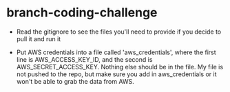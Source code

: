 # branch-coding-challenge

- Read the gitignore to see the files you'll need to provide if you decide to pull it and run it

- Put AWS credentials into a file called 'aws_credentials', where the first line is AWS_ACCESS_KEY_ID, and the second is AWS_SECRET_ACCESS_KEY. Nothing else should be in the file. My file is not pushed to the repo, but make sure you add in aws_credentials or it won't be able to grab the data from AWS.